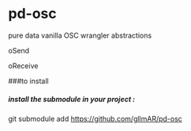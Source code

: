 # pd-osc

pure data vanilla OSC wrangler abstractions

oSend

oReceive





###to install 

##### install the submodule in your project : 
git submodule add https://github.com/gllmAR/pd-osc





